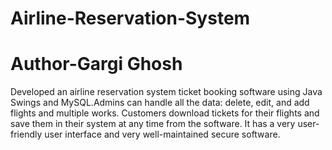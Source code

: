 # Airline-Reservation-System
# Author-Gargi Ghosh 
Developed an airline reservation system ticket booking software using Java Swings
and MySQL.Admins can handle all the data: delete, edit, and add flights and
multiple works. Customers download tickets for their flights and save them in
their system at any time from the software. It has a very user-friendly user interface
and very well-maintained secure software.
